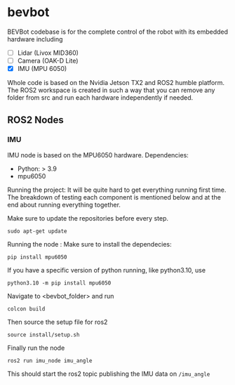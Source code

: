 # bevbot
BEVBot codebase is for the complete control of the robot with its embedded hardware including
- [ ] Lidar (Livox MID360)
- [ ] Camera (OAK-D Lite)
- [X] IMU (MPU 6050)

Whole code is based on the Nvidia Jetson TX2 and ROS2 humble platform. The ROS2 workspace is created in such a way that you can remove any folder from src and run each hardware independently if needed.

## ROS2 Nodes
### IMU
IMU node is based on the MPU6050 hardware.
Dependencies:
- Python: > 3.9
- mpu6050

Running the project:
It will be quite hard to get everything running first time. The breakdown of testing each component is mentioned below and at the end about running everything together.

Make sure to update the repositories before every step.
```
sudo apt-get update
```

Running the node :
Make sure to install the dependecies:
```
pip install mpu6050
```
If you have a specific version of python running, like python3.10, use
```
python3.10 -m pip install mpu6050
```

Navigate to <bevbot_folder> and run
```
colcon build
```
Then source the setup file for ros2
```
source install/setup.sh
```
Finally run the node
```
ros2 run imu_node imu_angle
```
This should start the ros2 topic publishing the IMU data on `/imu_angle`
